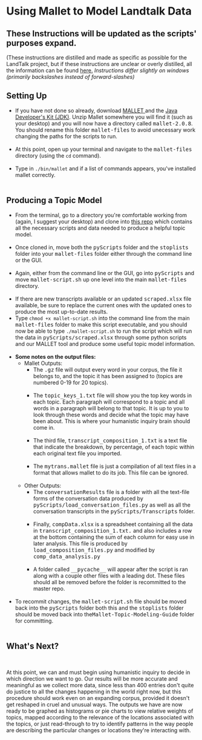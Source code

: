 <!DOCTYPE HTML>
<html>
<head>
<meta charset="utf-8">
</head>
<h1>Using Mallet to Model Landtalk Data</h1>
<h2>These Instructions will be updated as the scripts' purposes expand.</h2>
<p>(These instructions are distilled and made as specific as possible for the LandTalk project, but if these instructions are unclear or overly distilled, all the information can be found <a href= "https://programminghistorian.org/en/lessons/topic-modeling-and-mallet#your-first-topic-model)">here.</a> <em>Instructions differ slightly on windows (primarily backslashes instead of forward-slashes)</em></p>
<h2>Setting Up</h2>
<ul>
<li>If you have not done so already, download <a href = "http://mallet.cs.umass.edu/download.php"> MALLET </a> and the <a href="https://www.oracle.com/technetwork/java/javase/downloads/index.html"> Java Developer's Kit (JDK)</a>. Unzip Mallet somewhere you will find it (such as your desktop) and you will now have a directory called <kbd>mallet-2.0.8</kbd>. You should rename this folder <kbd>mallet-files</kbd> to avoid unecessary work changing the paths for the scripts to run.</li><br>
<li>At this point, open up your terminal and navigate to the <kbd>mallet-files</kbd> directory (using the <code>cd</code> command).</li><br>
<li>Type in <code>./bin/mallet</code> and if a list of commands appears, you've installed mallet correctly.</li><br>
</ul>

<h2>Producing a Topic Model</h2>
<ul>
<li> From the terminal, go to a directory you're comfortable working from (again, I suggest your desktop) and clone into <a href="https://github.com/kcirerick/Mallet-Topic-Modeling-Guide.git">this repo</a> which contains all the necessary scripts and data needed to produce a helpful topic model.
</li><br>
<li> Once cloned in, move both the <kbd>pyScripts</kbd> folder and the <kbd>stoplists</kbd> folder into your <kbd>mallet-files</kbd> folder either through the command line or the GUI. </li><br>
<li> Again, either from the command line or the GUI, go into <kbd>pyScripts</kbd> and move <kbd>mallet-script.sh</kbd> up one level into the main <kbd>mallet-files</kbd> directory. </li> <br>
<li> If there are new transcripts available or an updated <kbd>scraped.xlsx</kbd> file available, be sure to replace the current ones with the updated ones to produce the most up-to-date results. </li>
<li> Type <code>chmod +x mallet-script.sh</code> into the command line from the main <kbd>mallet-files</kbd> folder to make this script executable, and you should now be able to type <code>./mallet-script.sh</code> to run the script which will run the data in <kbd>pyScripts/scraped.xlsx</kbd> through some python scripts and our MALLET tool and produce some useful topic model information. </li> <br>
<li><b>Some notes on the output files: </b><br>
<ul>
<li> Mallet Outputs: <br>
<ul>
<li>The <kbd>.gz</kbd> file will output every word in your corpus, the file it belongs to, and the topic it has been assigned to (topics are numbered 0-19 for 20 topics).</li><br>
<li>The <kbd>topic_keys_1.txt</kbd> file will show you the top key words in each topic. Each paragraph will correspond to a topic and all words in a paragraph will belong to that topic. It is up to you to look through these words and decide what the topic may have been about. This is where your humanistic inquiry brain should come in.</li><br>
<li>The third file, <kbd>transcript_composition_1.txt</kbd> is a text file that indicate the breakdown, by percentage, of each topic within each original text file you imported.</li><br>
<li> The <kbd>mytrans.mallet</kbd> file is just a compilation of all text files in a format that allows mallet to do its job. This file can be ignored. </li>
</ul></li><br>
<li> Other Outputs: 
<ul>
<li>The <kbd>conversationResults</kbd> file is a folder with all the text-file forms of the conversation data produced by <kbd>pyScripts/load_conversation_files.py</kbd> as well as all the conversation transcripts in the <kbd>pyScripts/Transcripts</kbd> folder. </li> <br>
<li> Finally, <kbd>compData.xlsx</kbd> is a spreadsheet containing all the data in <kbd>transcript_composition_1.txt.</kbd> and also includes a row at the bottom containing the sum of each column for easy use in later analysis. This file is produced by <kbd>load_composition_files.py</kbd> and modified by <kbd>comp_data_analysis.py</kbd> </li> <br>
<li>A folder called <kbd>__pycache__</kbd> will appear after the script is ran along with a couple other files with a leading dot. These files should all be removed before the folder is recommitted to the master repo. </li> <br>
</ul>
</li>
</ul>
</li>
<li> To recommit changes, the <kbd>mallet-script.sh</kbd> file should be moved back into the <kbd>pyScripts</kbd> folder both this and the <kbd>stoplists</kbd> folder should be moved back into the<kbd>Mallet-Topic-Modeling-Guide</kbd> folder for committing. </li> <br>
</ul>
<h2> What's Next? </h2><br>
<p> At this point, we can and must begin using humanistic inquiry to decide in which direction we want to go. Our results will be more accurate and meaningful as we collect more data, since less than 400 entries don't quite do justice to all the changes happening in the world right now, but this procedure should work even on an expanding corpus, provided it doesn't get reshaped in cruel and unusual ways. The outputs we have are now ready to be graphed as histograms or pie charts to view relative weights of topics, mapped according to the relevance of the locations associated with the topics, or just read-through to try to identify patterns in the way people are describing the particular changes or locations they're interacting with. </p>
</html>
